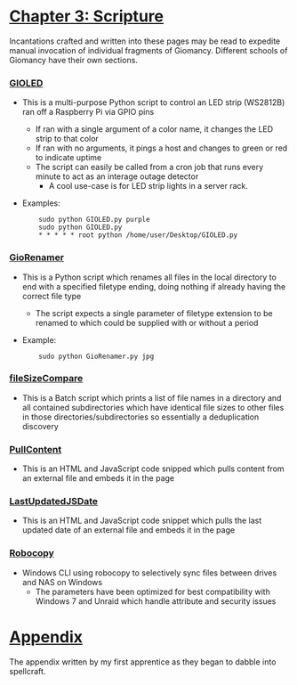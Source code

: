 # [Chapter 3: Scripture](.)
Incantations crafted and written into these pages may be read to expedite manual invocation of individual fragments of Giomancy. Different schools of Giomancy have their own sections.

### [GIOLED](Scripture/Python/GIOLED.py)
* This is a multi-purpose Python script to control an LED strip (WS2812B) ran off a Raspberry Pi via GPIO pins
  * If ran with a single argument of a color name, it changes the LED strip to that color
  * If ran with no arguments, it pings a host and changes to green or red to indicate uptime
  * The script can easily be called from a cron job that runs every minute to act as an interage outage detector
     * A cool use-case is for LED strip lights in a server rack.
* Examples:

          sudo python GIOLED.py purple
          sudo python GIOLED.py
          * * * * * root python /home/user/Desktop/GIOLED.py

### [GioRenamer](Scripture/Python/GioRenamer.py)
* This is a Python script which renames all files in the local directory to end with a specified filetype ending, doing nothing if already having the correct file type
  * The script expects a single parameter of filetype extension to be renamed to which could be supplied with or without a period
* Example:

          sudo python GioRenamer.py jpg
          
### [fileSizeCompare](Scripture/Batch/fileSizeCompare.bat)
* This is a Batch script which prints a list of file names in a directory and all contained subdirectories which have identical file sizes to other files in those directories/subdirectories so essentially a deduplication discovery

### [PullContent](Scripture/JavaScript/PullContent.js)
* This is an HTML and JavaScript code snipped which pulls content from an external file and embeds it in the page

### [LastUpdatedJSDate](Scripture/JavaScript/LastUpdatedJSDate.js)
* This is an HTML and JavaScript code snippet which pulls the last updated date of an external file and embeds it in the page

### [Robocopy](Scripture/CMD/Robocopy.cmd)
* Windows CLI using robocopy to selectively sync files between drives and NAS on Windows
   * The parameters have been optimized for best compatibility with Windows 7 and Unraid which handle attribute and security issues

# [Appendix](appendix.txt)
The appendix written by my first apprentice as they began to dabble into spellcraft.
